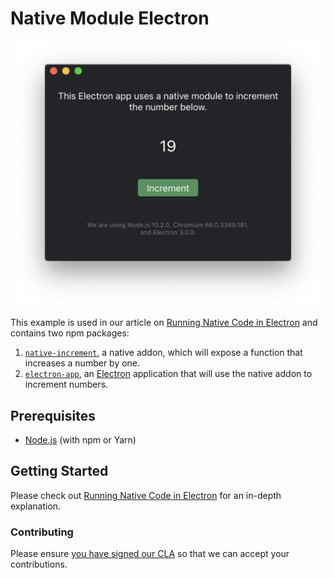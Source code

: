 # Native Module Electron

<center>
  <img src="./screenshot.png" alt="Screenshot of an Electron app using a native module" width="512">
</center>

This example is used in our article on [Running Native Code in Electron](https://pspdfkit.com/blog/2018/running-native-code-in-electron-and-the-case-for-webassembly) and contains two npm packages:

1. [`native-increment`], a native addon, which will expose a function that increases a number by one.
2. [`electron-app`], an [Electron](https://electronjs.org/) application that will use the native addon to increment numbers.

## Prerequisites

* [Node.js](http://nodejs.org/) (with npm or Yarn)

## Getting Started

Please check out [Running Native Code in Electron](https://pspdfkit.com/blog/2018/running-native-code-in-electron-and-the-case-for-webassembly) for an in-depth explanation.

### Contributing

Please ensure
[you have signed our CLA](https://pspdfkit.com/guides/web/current/miscellaneous/contributing/) so that we can
accept your contributions.

[`native-increment`]: https://github.com/PSPDFKit-labs/native-module-electron/tree/master/native-increment
[`electron-app`]: https://github.com/PSPDFKit-labs/native-module-electron/tree/master/electron-app
